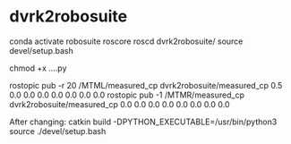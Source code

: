 # dvrk2robosuite

conda activate robosuite
roscore
roscd dvrk2robosuite/
source devel/setup.bash



chmod +x ....py

rostopic pub -r 20 /MTML/measured_cp dvrk2robosuite/measured_cp 0.5 0.0 0.0 0.0 0.0 0.0 0.0 0.0
rostopic pub -1 /MTMR/measured_cp dvrk2robosuite/measured_cp 0.0 0.0 0.0 0.0 0.0 0.0 0.0 0.0

After changing:
catkin build -DPYTHON_EXECUTABLE=/usr/bin/python3
source ./devel/setup.bash